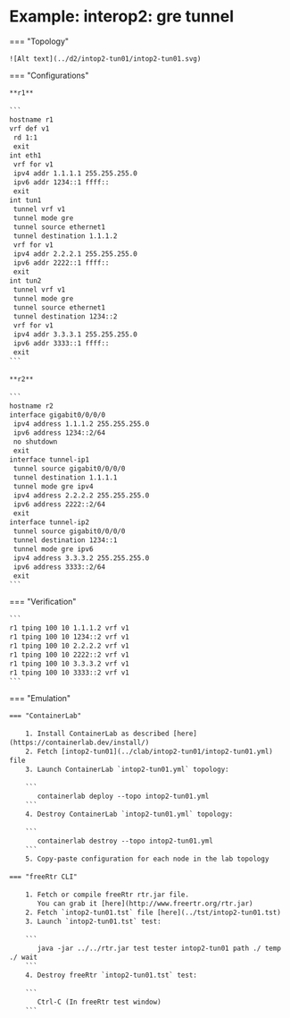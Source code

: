 # Example: interop2: gre tunnel

=== "Topology"

    ![Alt text](../d2/intop2-tun01/intop2-tun01.svg)

=== "Configurations"

    **r1**

    ```
    hostname r1
    vrf def v1
     rd 1:1
     exit
    int eth1
     vrf for v1
     ipv4 addr 1.1.1.1 255.255.255.0
     ipv6 addr 1234::1 ffff::
     exit
    int tun1
     tunnel vrf v1
     tunnel mode gre
     tunnel source ethernet1
     tunnel destination 1.1.1.2
     vrf for v1
     ipv4 addr 2.2.2.1 255.255.255.0
     ipv6 addr 2222::1 ffff::
     exit
    int tun2
     tunnel vrf v1
     tunnel mode gre
     tunnel source ethernet1
     tunnel destination 1234::2
     vrf for v1
     ipv4 addr 3.3.3.1 255.255.255.0
     ipv6 addr 3333::1 ffff::
     exit
    ```

    **r2**

    ```
    hostname r2
    interface gigabit0/0/0/0
     ipv4 address 1.1.1.2 255.255.255.0
     ipv6 address 1234::2/64
     no shutdown
     exit
    interface tunnel-ip1
     tunnel source gigabit0/0/0/0
     tunnel destination 1.1.1.1
     tunnel mode gre ipv4
     ipv4 address 2.2.2.2 255.255.255.0
     ipv6 address 2222::2/64
     exit
    interface tunnel-ip2
     tunnel source gigabit0/0/0/0
     tunnel destination 1234::1
     tunnel mode gre ipv6
     ipv4 address 3.3.3.2 255.255.255.0
     ipv6 address 3333::2/64
     exit
    ```

=== "Verification"

    ```
    r1 tping 100 10 1.1.1.2 vrf v1
    r1 tping 100 10 1234::2 vrf v1
    r1 tping 100 10 2.2.2.2 vrf v1
    r1 tping 100 10 2222::2 vrf v1
    r1 tping 100 10 3.3.3.2 vrf v1
    r1 tping 100 10 3333::2 vrf v1
    ```

=== "Emulation"

    === "ContainerLab"

        1. Install ContainerLab as described [here](https://containerlab.dev/install/)  
        2. Fetch [intop2-tun01](../clab/intop2-tun01/intop2-tun01.yml) file  
        3. Launch ContainerLab `intop2-tun01.yml` topology:  

        ```
           containerlab deploy --topo intop2-tun01.yml  
        ```
        4. Destroy ContainerLab `intop2-tun01.yml` topology:  

        ```
           containerlab destroy --topo intop2-tun01.yml  
        ```
        5. Copy-paste configuration for each node in the lab topology

    === "freeRtr CLI"

        1. Fetch or compile freeRtr rtr.jar file.  
           You can grab it [here](http://www.freertr.org/rtr.jar)  
        2. Fetch `intop2-tun01.tst` file [here](../tst/intop2-tun01.tst)  
        3. Launch `intop2-tun01.tst` test:  

        ```
           java -jar ../../rtr.jar test tester intop2-tun01 path ./ temp ./ wait
        ```
        4. Destroy freeRtr `intop2-tun01.tst` test:  

        ```
           Ctrl-C (In freeRtr test window)
        ```

